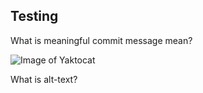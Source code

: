 ## Testing
What is meaningful commit message mean?

![Image of Yaktocat](https://octodex.github.com/images/yaktocat.png)

What is alt-text?
